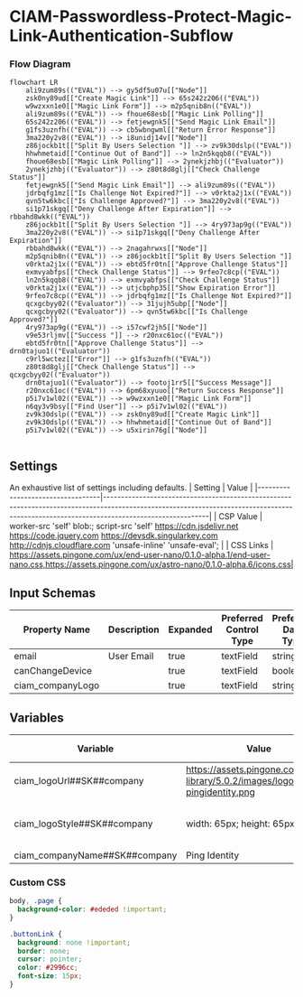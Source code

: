 # CIAM-Passwordless-Protect-Magic-Link-Authentication-Subflow

### Flow Diagram
```mermaid
flowchart LR
    ali9zum89s(("EVAL")) --> gy5df5u07u[["Node"]]
    zsk0ny89ud[["Create Magic Link"]] --> 65s242z206(("EVAL"))
    w9wzxxn1e0[["Magic Link Form"]] --> m2p5qnib8n(("EVAL"))
    ali9zum89s(("EVAL")) --> fhoue68esb[["Magic Link Polling"]]
    65s242z206(("EVAL")) --> fetjewgnk5[["Send Magic Link Email"]]
    g1fs3uznfh(("EVAL")) --> cb5wbngwml[["Return Error Response"]]
    3ma220y2v8(("EVAL")) --> i8unidj14v[["Node"]]
    z86jockb1t[["Split By Users Selection "]] --> zv9k30dslp(("EVAL"))
    hhwhmetaid[["Continue Out of Band"]] --> ln2n5kqqb8(("EVAL"))
    fhoue68esb[["Magic Link Polling"]] --> 2ynekjzhbj(("Evaluator"))
    2ynekjzhbj(("Evaluator")) --> z80t8d8glj[["Check Challenge Status"]]
    fetjewgnk5[["Send Magic Link Email"]] --> ali9zum89s(("EVAL"))
    jdrbqfg1mz[["Is Challenge Not Expired?"]] --> v0rkta2j1x(("EVAL"))
    qvn5tw6kbc[["Is Challenge Approved?"]] --> 3ma220y2v8(("EVAL"))
    si1p71skgq[["Deny Challenge After Expiration"]] --> rbbahd8wkk(("EVAL"))
    z86jockb1t[["Split By Users Selection "]] --> 4ry973ap9g(("EVAL"))
    3ma220y2v8(("EVAL")) --> si1p71skgq[["Deny Challenge After Expiration"]]
    rbbahd8wkk(("EVAL")) --> 2nagahrwxs[["Node"]]
    m2p5qnib8n(("EVAL")) --> z86jockb1t[["Split By Users Selection "]]
    v0rkta2j1x(("EVAL")) --> ebtd5fr0tn[["Approve Challenge Status"]]
    exmvyabfps[["Check Challenge Status"]] --> 9rfeo7c8cp(("EVAL"))
    ln2n5kqqb8(("EVAL")) --> exmvyabfps[["Check Challenge Status"]]
    v0rkta2j1x(("EVAL")) --> utjcbphp35[["Show Expiration Error"]]
    9rfeo7c8cp(("EVAL")) --> jdrbqfg1mz[["Is Challenge Not Expired?"]]
    qcxgcbyy02(("Evaluator")) --> 31jujh5ubp[["Node"]]
    qcxgcbyy02(("Evaluator")) --> qvn5tw6kbc[["Is Challenge Approved?"]]
    4ry973ap9g(("EVAL")) --> i57cwf2jh5[["Node"]]
    v9e53rljmv[["Success "]] --> r20nxc61oc(("EVAL"))
    ebtd5fr0tn[["Approve Challenge Status"]] --> drn0tajuo1(("Evaluator"))
    c9rl5wctez[["Error"]] --> g1fs3uznfh(("EVAL"))
    z80t8d8glj[["Check Challenge Status"]] --> qcxgcbyy02(("Evaluator"))
    drn0tajuo1(("Evaluator")) --> footoj1rr5[["Success Message"]]
    r20nxc61oc(("EVAL")) --> 6pm68xyuuo[["Return Success Response"]]
    p5i7v1wl02(("EVAL")) --> w9wzxxn1e0[["Magic Link Form"]]
    n6qy3v9bsy[["Find User"]] --> p5i7v1wl02(("EVAL"))
    zv9k30dslp(("EVAL")) --> zsk0ny89ud[["Create Magic Link"]]
    zv9k30dslp(("EVAL")) --> hhwhmetaid[["Continue Out of Band"]]
    p5i7v1wl02(("EVAL")) --> u5xirin76g[["Node"]]


```

## Settings
An exhaustive list of settings including defaults.
| Setting                          | Value                                                                                                                                                                                   |
|----------------------------------|-----------------------------------------------------------------------------------------------------------------------------------------------------------------------------------------|
| CSP Value                        | worker-src &#39;self&#39; blob:; script-src &#39;self&#39; https://cdn.jsdelivr.net https://code.jquery.com https://devsdk.singularkey.com http://cdnjs.cloudflare.com &#39;unsafe-inline&#39; &#39;unsafe-eval&#39;; | 
 | CSS Links                        | https://assets.pingone.com/ux/end-user-nano/0.1.0-alpha.1/end-user-nano.css,https://assets.pingone.com/ux/astro-nano/0.1.0-alpha.6/icons.css|

## Input Schemas
| Property Name | Description | Expanded | Preferred Control Type | Preferred Data Type | Required |
|----------------------------------|-----------------|-----------------|-----------------|-----------------|-----------------|
| email | User Email | true | textField | string | true | 
 | canChangeDevice |  | true | textField | boolean | true | 
 | ciam_companyLogo |  | true | textField | string | false | 
 


## Variables
| Variable | Value | Context | Display Name | Field Type | Min | Max | Mutable | Type |                                                                                                                                                                
|----------------------------------|-----------------|-----------------|-----------------|-----------------|-----------------|-----------------|-----------------|-----------------|
| ciam_logoUrl##SK##company | https://assets.pingone.com/ux/ui-library/5.0.2/images/logo-pingidentity.png | company | URL of company logo | string | 0 | 2000 | true | property | 
 | ciam_logoStyle##SK##company | width: 65px; height: 65px; | company | CSS style for company logo | string | 0 | 2000 | true | property | 
 | ciam_companyName##SK##company | Ping Identity | company |  | string | 0 | 2000 | false | property | 
 

### Custom CSS
```css
body, .page {
  background-color: #ededed !important;
}

.buttonLink {
  background: none !important;
  border: none;
  cursor: pointer;
  color: #2996cc;
  font-size: 15px;
}
```

